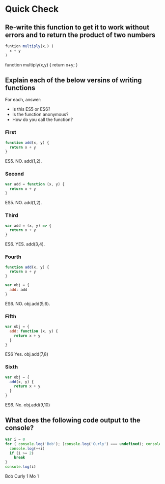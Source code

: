 # Quick Check

## Re-write this function to get it to work without errors and to return the product of two numbers

```js
funtion multiply(x,) (
  x + y
)
```

function multiply(x,y) {
  return x+y;
}

## Explain each of the below versins of writing functions

For each, answer:
- Is this ES5 or ES6?
- Is the function anonymous?
- How do you call the function?

### First

```js
function add(x, y) {
  return x + y
}
```
ES5.
NO.
add(1,2).

### Second

```js
var add = function (x, y) {
  return x + y
}
```

ES5.
NO.
add(1,2).


### Third

```js
var add = (x, y) => {
  return x + y
}
```

ES6.
YES.
add(3,4).

### Fourth

```js
function add(x, y) {
  return x + y
}

var obj = {
  add: add
}
```

ES6.
NO.
obj.add(5,6).

### Fifth

```js
var obj = {
  add: function (x, y) {
    return x + y
  }
}
```
ES6
Yes.
obj.add(7,8)

### Sixth

```js
var obj = {
  add(x, y) {
    return x + y
  }
}
```

ES6.
No.
obj.add(9,10)

## What does the following code output to the console?

```js
var i = 0
for ( console.log('Bob'); (console.log('Curly') === undefined); console('Mo') ) { 
  console.log(++i)
  if (i >= 2)
    break
}
console.log(i)
```

Bob
Curly
1 
Mo
1



